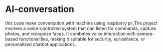 # AI-conversation
this code make conversation with machine using raspberry pi ,The project involves a voice-controlled system that can listen for commands, capture photos, and recognize faces. It combines voice interaction with camera-based functionalities, making it suitable for security, surveillance, or personalized chatbot applications.
